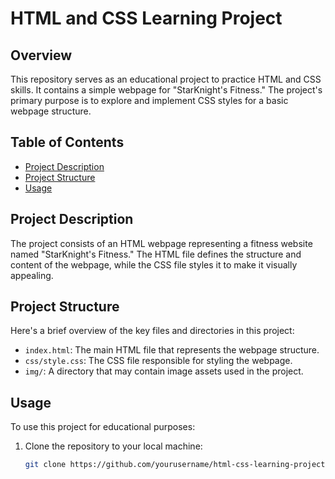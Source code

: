 # HTML and CSS Learning Project

## Overview
This repository serves as an educational project to practice HTML and CSS skills. It contains a simple webpage for "StarKnight's Fitness." The project's primary purpose is to explore and implement CSS styles for a basic webpage structure.

## Table of Contents
- [Project Description](#project-description)
- [Project Structure](#project-structure)
- [Usage](#usage)


## Project Description
The project consists of an HTML webpage representing a fitness website named "StarKnight's Fitness." The HTML file defines the structure and content of the webpage, while the CSS file styles it to make it visually appealing.

## Project Structure
Here's a brief overview of the key files and directories in this project:

- `index.html`: The main HTML file that represents the webpage structure.
- `css/style.css`: The CSS file responsible for styling the webpage.
- `img/`: A directory that may contain image assets used in the project.

## Usage
To use this project for educational purposes:

1. Clone the repository to your local machine:
   ```bash
   git clone https://github.com/yourusername/html-css-learning-project.git
